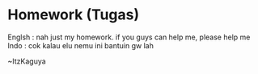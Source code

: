 # Homework (Tugas)
Englsh : nah just my homework. if you guys can help me, please help me
Indo : cok kalau elu nemu ini bantuin gw lah

~ItzKaguya
 
